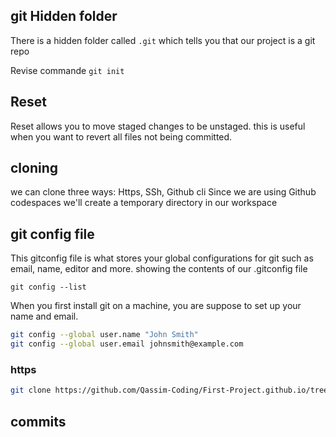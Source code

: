 ## git Hidden folder

There is a hidden folder called `.git` which tells you that our project is a git repo

Revise commande `git init`

## Reset 
Reset allows you to move staged changes to be unstaged. 
this is useful when you want to revert all files not being committed. 

## cloning

we can clone three ways: Https, SSh, Github cli
Since we are using Github codespaces we'll create a temporary directory in our workspace

## git config file

This gitconfig file is what stores your global configurations for git such as email, name, editor and more.
showing the contents of our .gitconfig file

```
git config --list
```
When you first install git on a machine, you are suppose to set up your name and email. 
```sh
git config --global user.name "John Smith"
git config --global user.email johnsmith@example.com
```
### https

```sh
git clone https://github.com/Qassim-Coding/First-Project.github.io/tree/421161c324df27319ca96dd61a63ce2b35993304 
```
## commits
